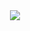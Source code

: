 
<div style="text-align:center">


<img src="https://github-readme-stats.vercel.app/api/top-langs?username=XuchenSun&show_icons=true&count_private=true&theme=merko" >

</div>
